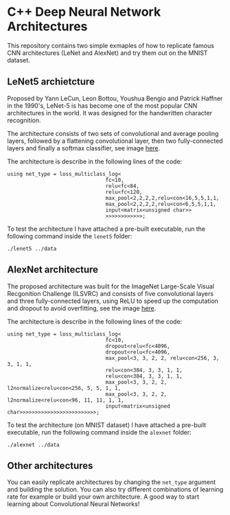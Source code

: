 # C++ Deep Neural Network Architectures

This repository contains two simple exmaples of how to replicate famous CNN architectures (LeNet and AlexNet) and try them out on the MNIST dataset.

## LeNet5 archietcture

Proposed by Yann LeCun, Leon Bottou, Youshua Bengio and Patrick Haffner in the 1990's, LeNet-5 is has become one of the most popular CNN architectures in the world. It was designed for the handwritten character recognition.

The architecture consists of two sets of convolutional and average pooling layers, followed by a flattening convolutional layer, then two fully-connected layers and finally a softmax classifier, see image [here](https://engmrk.com/wp-content/uploads/2018/09/LeNet_Original_Image.jpg).

The architecture is describe in the following lines of the code:

```
using net_type = loss_multiclass_log<
                                fc<10,        
                                relu<fc<84,   
                                relu<fc<120,  
                                max_pool<2,2,2,2,relu<con<16,5,5,1,1,
                                max_pool<2,2,2,2,relu<con<6,5,5,1,1,
                                input<matrix<unsigned char>> 
                                >>>>>>>>>>>>;
```

To test the architecture I have attached a pre-built executable, run the following command inside the `lenet5` folder:

`./lenet5 ../data`

## AlexNet architecture

The proposed architecture was built for the ImageNet Large-Scale Visual Recgonition Challenge (ILSVRC) and consists of five convolutional layers and three fully-connected layers, using ReLU to speed up the computation and dropout to avoid overfitting, see the image [here](https://miro.medium.com/max/1400/1*qyc21qM0oxWEuRaj-XJKcw.png).

The architecture is describe in the following lines of the code:

```
using net_type = loss_multiclass_log<
                                fc<10,        
                                dropout<relu<fc<4096,   
                                dropout<relu<fc<4096, 
                                max_pool<3, 3, 2, 2, relu<con<256, 3, 3, 1, 1,  
                                relu<con<384, 3, 3, 1, 1, 
                                relu<con<384, 3, 3, 1, 1,
                                max_pool<3, 3, 2, 2, l2normalize<relu<con<256, 5, 5, 1, 1, 
                                max_pool<3, 3, 2, 2, l2normalize<relu<con<96, 11, 11, 1, 1, 
                                input<matrix<unsigned char>>>>>>>>>>>>>>>>>>>>>>>>>;
```

To test the architecture (on MNIST dataset) I have attached a pre-built executable, run the following command inside the `alexnet` folder:

`./alexnet ../data`

## Other architectures

You can easily replicate architectures by changing the `net_type` argument and building the solution. You can also try different combinations of learning rate for example or build your own architecture. A good way to start learning about Convolutional Neural Networks!
